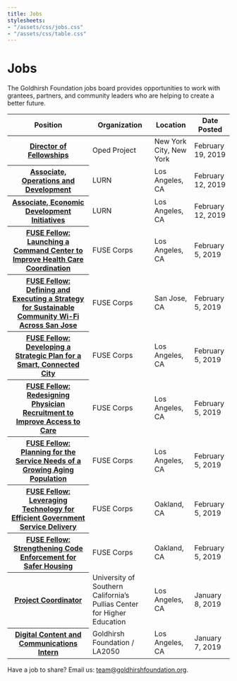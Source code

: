 ```yaml
---
title: Jobs
stylesheets:
- "/assets/css/jobs.css"
- "/assets/css/table.css"
---
```


Jobs
===========

The Goldhirsh Foundation jobs board provides opportunities to work with grantees, partners, and community leaders who are helping to create a better future.



<table>
<thead>
<tr>
  <th scope="col">Position</th>
  <th scope="col">Organization</th>
  <th scope="col">Location</th>
  <th scope="col">Date Posted</th>
</tr>
</thead>
<tbody>

<tr>
  <th scope="row"><a href="https://app.trinethire.com/companies/17306-the-oped-project-llc/jobs/9973-director-of-fellowships">Director of Fellowships</a></th>
  <td>Oped Project</td>
  <td>New York City, New York</td>
  <td>February 19, 2019</td>
</tr>

<tr>
  <th scope="row"><a href="http://lurnetwork.org/index/careers/">Associate, Operations and Development</a></th>
  <td>LURN</td>
  <td>Los Angeles, CA</td>
  <td>February 12, 2019</td>
</tr>

<tr>
  <th scope="row"><a href="http://lurnetwork.org/index/careers/">Associate, Economic Development Initiatives</a></th>
  <td>LURN</td>
  <td>Los Angeles, CA</td>
  <td>February 12, 2019</td>
</tr>

 <tr>
  <th scope="row"><a href="https://fusecorps.org/fellowship-openings/launching-a-command-center-to-improve-health-care-coordination/">FUSE Fellow: Launching a Command Center to Improve Health Care Coordination</a></th>
  <td>FUSE Corps</td>
  <td>Los Angeles, CA</td>
  <td>February 5, 2019</td>
</tr>
 
 <tr>
  <th scope="row"><a href="https://fusecorps.org/fellowship-openings/defining-and-executing-a-strategy-for-sustainable-community-wi-fi-across-san-jose/">FUSE Fellow: Defining and Executing a Strategy for Sustainable Community Wi-Fi Across San Jose</a></th>
  <td>FUSE Corps</td>
  <td>San Jose, CA</td>
  <td>February 5, 2019</td>
</tr>
 
  <tr>
  <th scope="row"><a href="https://fusecorps.org/fellowship-openings/developing-a-strategic-plan-for-a-smart-connected-city/">FUSE Fellow: Developing a Strategic Plan for a Smart, Connected City</a></th>
  <td>FUSE Corps</td>
  <td>Los Angeles, CA</td>
  <td>February 5, 2019</td>
</tr>
 
<tr>
  <th scope="row"><a href="https://fusecorps.org/fellowship-openings/redesigning-physician-recruitment-to-improve-access-to-care/">FUSE Fellow: Redesigning Physician Recruitment to Improve Access to Care</a></th>
  <td>FUSE Corps</td>
  <td>Los Angeles, CA</td>
  <td>February 5, 2019</td>
</tr>
 
<tr>
  <th scope="row"><a href="https://fusecorps.org/fellowship-openings/planning-for-the-service-needs-of-a-growing-aging-population/">FUSE Fellow: Planning for the Service Needs of a Growing Aging Population</a></th>
  <td>FUSE Corps</td>
  <td>Los Angeles, CA</td>
  <td>February 5, 2019</td>
</tr> 
 
 <tr>
  <th scope="row"><a href="https://fusecorps.org/fellowship-openings/leveraging-technology-for-efficient-government-service-delivery/">FUSE Fellow: Leveraging Technology for Efficient Government Service Delivery</a></th>
  <td>FUSE Corps</td>
  <td>Oakland, CA</td>
  <td>February 5, 2019</td>
</tr> 

 <tr>
  <th scope="row"><a href="https://fusecorps.org/fellowship-openings/strengthening-code-enforcement-for-safer-housing/">FUSE Fellow: Strengthening Code Enforcement for Safer Housing</a></th>
  <td>FUSE Corps</td>
  <td>Oakland, CA</td>
  <td>February 5, 2019</td>
</tr> 
 
<tr>
  <th scope="row"><a href="https://usccareers.usc.edu/job/los-angeles/project-coordinator/1209/10252330">Project Coordinator</a></th>
  <td>University of Southern California’s Pullias Center for Higher Education</td>
  <td>Los Angeles, CA</td>
  <td>January 8, 2019</td>
</tr>

<tr>
  <th scope="row"><a href="https://la2050.org/jobs/1639">Digital Content and Communications Intern</a></th>
  <td>Goldhirsh Foundation / LA2050</td>
  <td>Los Angeles, CA</td>
  <td>January 7, 2019</td>
</tr>

</tbody>
</table>



Have a job to share? Email us: [team@goldhirshfoundation.org](mailto:team@goldhirshfoundation.org).


